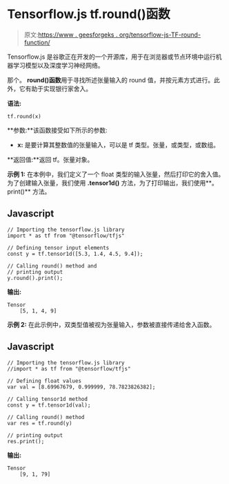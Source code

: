 # Tensorflow.js tf.round()函数

> 原文:[https://www . geesforgeks . org/tensorflow-js-TF-round-function/](https://www.geeksforgeeks.org/tensorflow-js-tf-round-function/)

Tensorflow.js 是谷歌正在开发的一个开源库，用于在浏览器或节点环境中运行机器学习模型以及深度学习神经网络。

那个。 **round()函数**用于寻找所述张量输入的 round 值，并按元素方式进行。此外，它有助于实现银行家舍入。

**语法:**

```
tf.round(x)
```

**参数:**该函数接受如下所示的参数:

*   **x:** 是要计算其整数值的张量输入，可以是 tf 类型。张量，或类型，或数组。

**返回值:**返回 tf。张量对象。

**示例 1:** 在本例中，我们定义了一个 float 类型的输入张量，然后打印它的舍入值。为了创建输入张量，我们使用 **.tensor1d()** 方法，为了打印输出，我们使用**。print()** 方法。

## Javascript

```
// Importing the tensorflow.js library
import * as tf from "@tensorflow/tfjs"

// Defining tensor input elements
const y = tf.tensor1d([5.3, 1.4, 4.5, 9.4]);

// Calling round() method and
// printing output
y.round().print();
```

**输出:**

```
Tensor
    [5, 1, 4, 9]
```

**示例 2:** 在此示例中，双类型值被视为张量输入，参数被直接传递给舍入函数。

## Javascript

```
// Importing the tensorflow.js library
//import * as tf from "@tensorflow/tfjs"

// Defining float values
var val = [8.69967679, 0.999999, 78.7823826382];

// Calling tensor1d method
const y = tf.tensor1d(val);

// Calling round() method
var res = tf.round(y)

// printing output
res.print();
```

**输出:**

```
Tensor
    [9, 1, 79]
```